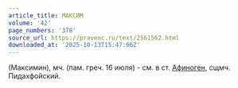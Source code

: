 ```yaml
---
article_title: МАКСИМ
volume: '42'
page_numbers: '378'
source_url: https://pravenc.ru/text/2561562.html
downloaded_at: '2025-10-13T15:47:06Z'
---
```


(Максимин), мч. (пам. греч. 16 июля) - см. в ст. [Афиноген](https://pravenc.ru/text/Афиноген.html), сщмч. Пидахфойский.
